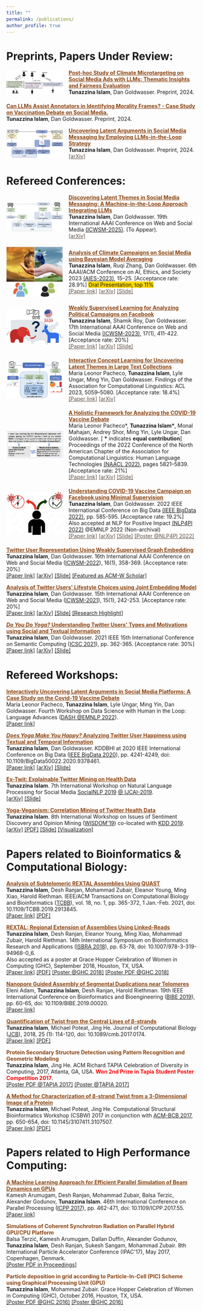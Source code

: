 ```yaml
---
title: "" 
permalink: /publications/ 
author_profile: true
---
```


Preprints, Papers Under Review: 
======
<div style="display: flex; align-items: center; margin-bottom: 20px;">
  <img src="/images/microtarget.png" alt="Thumbnail" style="width: 150px; height: auto; margin-right: 15px;">
  <div>
    <a href="http://tunazislam.github.io/publications/llms-posthoc" style="color: #8B4513;" onmouseover="this.style.color='black';" onmouseout="this.style.color='#8B4513';"><b> Post-hoc Study of Climate Microtargeting on Social Media Ads with LLMs: Thematic Insights and Fairness Evaluation </b></a>
    <br>
    <b>Tunazzina Islam</b>, Dan Goldwasser. Preprint, 2024.
    <br>
  </div>
</div>
<!-- <a href="http://tunazislam.github.io/publications/llms-posthoc" style="color: #8B4513;" onmouseover="this.style.color='black';" onmouseout="this.style.color='#8B4513';"><b> Post-hoc Study of Climate Microtargeting on Social Media Ads with LLMs: Thematic Insights and Fairness Evaluation </b></a>
<br>
<b>Tunazzina Islam</b>, Dan Goldwasser. Preprint, 2024. <br> -->
<!-- [[arXiv]](https://arxiv.org/pdf/2404.10259.pdf) -->

<a href="http://tunazislam.github.io/publications/llms-annotator-morality" style="color: #8B4513;" onmouseover="this.style.color='black';" onmouseout="this.style.color='#8B4513';"><b> Can LLMs Assist Annotators in Identifying Morality Frames? - Case Study on Vaccination Debate on Social Media. </b></a>
<br>
<b>Tunazzina Islam</b>, Dan Goldwasser. Preprint, 2024. <br>
<!-- [[arXiv]](https://arxiv.org/pdf/2404.10259.pdf) -->

<div style="display: flex; align-items: center; margin-bottom: 20px;">
  <img src="/images/llm_tp.png" alt="Thumbnail" style="width: 150px; height: auto; margin-right: 15px;">
  <div>
    <a href="http://tunazislam.github.io/publications/llms-tp-fb-ad" style="color: #8B4513;" onmouseover="this.style.color='black';" onmouseout="this.style.color='#8B4513';"><b> Uncovering Latent Arguments in Social Media Messaging by Employing LLMs-in-the-Loop Strategy </b></a>
    <br>
    <b>Tunazzina Islam</b>, Dan Goldwasser. Preprint, 2024.
    <br>
    <a href="https://arxiv.org/pdf/2404.10259.pdf" style="color: #5f5147;" onmouseover="this.style.color='black';" onmouseout="this.style.color='#5f5147';">[arXiv]</a>
  </div>
</div>
<!-- <a href="http://tunazislam.github.io/publications/llms-tp-fb-ad" style="color: #8B4513;" onmouseover="this.style.color='black';" onmouseout="this.style.color='#8B4513';"><b> Uncovering Latent Arguments in Social Media Messaging by Employing LLMs-in-the-Loop Strategy </b></a>
<br>
<b>Tunazzina Islam</b>, Dan Goldwasser. Preprint, 2024. <br>
[[arXiv]](https://arxiv.org/pdf/2404.10259.pdf) -->

<!-- <a href="http://tunazislam.github.io/publications/llms-climate-fb-ad" style="color: #8B4513;" onmouseover="this.style.color='black';" onmouseout="this.style.color='#8B4513';"><b> Uncovering Latent Themes of Messaging on Social Media by Integrating LLMs: A Case Study on Climate Campaigns </b></a>
<br>
<b>Tunazzina Islam</b>, Dan Goldwasser. Preprint, 2024. <br>
[[arXiv]](https://arxiv.org/pdf/2403.10707.pdf) -->

Refereed Conferences: 
======
<div style="display: flex; align-items: center; margin-bottom: 20px;">
  <img src="/images/llm_in_loop.png" alt="Thumbnail" style="width: 150px; height: auto; margin-right: 15px;">
  <div>
    <a href="http://tunazislam.github.io/publications/llms-themes-fb-ad" style="color: #8B4513;" onmouseover="this.style.color='black';" onmouseout="this.style.color='#8B4513';"><b> Discovering Latent Themes in Social Media Messaging: A Machine-in-the-Loop Approach Integrating LLMs </b></a>
    <br>
    <b>Tunazzina Islam</b>, Dan Goldwasser. 19th International AAAI Conference on Web and Social Media <a href="https://www.icwsm.org/2025/">(ICWSM-2025)</a>. (To Appear).
    <br>
    <a href="https://arxiv.org/pdf/2403.10707.pdf" style="color: #5f5147;" onmouseover="this.style.color='black';" onmouseout="this.style.color='#5f5147';">[arXiv]</a>
  </div>
</div>
<!-- <a href="http://tunazislam.github.io/publications/llms-themes-fb-ad" style="color: #8B4513;" onmouseover="this.style.color='black';" onmouseout="this.style.color='#8B4513';"><b> Discovering Latent Themes in Social Media Messaging: A Machine-in-the-Loop Approach Integrating LLMs </b></a>
<br>
<b>Tunazzina Islam</b>, Dan Goldwasser. 19th International AAAI Conference on Web and Social Media ([ICWSM-2025](https://www.icwsm.org/2025/)). (To Appear) <br>
[[arXiv]](https://arxiv.org/pdf/2403.10707.pdf) -->
<div style="display: flex; align-items: center; margin-bottom: 20px;">
  <img src="/images/climate_change.png" alt="Thumbnail" style="width: 150px; height: auto; margin-right: 15px;">
  <div>
    <a href="http://tunazislam.github.io/publications/climate-fb-ad" style="color: #8B4513;" onmouseover="this.style.color='black';" onmouseout="this.style.color='#8B4513';"><b> Analysis of Climate Campaigns on Social Media using Bayesian Model Averaging </b></a>
    <br>
    <b>Tunazzina Islam</b>, Ruqi Zhang, Dan Goldwasser. 6th AAAI/ACM Conference on AI, Ethics, and Society 2023 <a href="https://www.aies-conference.com/2023/">(AIES-2023)</a>, 15–25. [Acceptance rate: 28.9%] <span style="background-color: #FFD700">Oral Presentation, top 11% </span>
    <br>
    <a href="https://dl.acm.org/doi/10.1145/3600211.3604665" style="color: #5f5147;" onmouseover="this.style.color='black';" onmouseout="this.style.color='#5f5147';">[Paper link]</a> <a href="https://arxiv.org/pdf/2305.06174.pdf" style="color: #5f5147;" onmouseover="this.style.color='black';" onmouseout="this.style.color='#5f5147';">[arXiv]</a> <a href="https://tunazislam.github.io/files/climateFbAd.pdf" style="color: #5f5147;" onmouseover="this.style.color='black';" onmouseout="this.style.color='#5f5147';">[Slide]</a>
  </div>
</div>
<!-- <a href="http://tunazislam.github.io/publications/climate-fb-ad" style="color: #8B4513;" onmouseover="this.style.color='black';" onmouseout="this.style.color='#8B4513';"><b> Analysis of Climate Campaigns on Social Media using Bayesian Model Averaging </b></a>
<br>
<b>Tunazzina Islam</b>, Ruqi Zhang, Dan Goldwasser. 6th AAAI/ACM Conference on AI, Ethics, and Society 2023 ([AIES-2023](https://www.aies-conference.com/2023/)), 15–25. https://doi.org/10.1145/3600211.3604665. [Acceptance rate: 28.9%]
<br>
<span style="background-color: #FFD700">Oral Presentation, top 11%</span>
<br>
[[Paper link]](https://dl.acm.org/doi/10.1145/3600211.3604665) [[arXiv]](https://arxiv.org/pdf/2305.06174.pdf) [[Slide]](https://tunazislam.github.io/files/climateFbAd.pdf) -->
<div style="display: flex; align-items: center; margin-bottom: 20px;">
  <img src="/images/election_2020.png" alt="Thumbnail" style="width: 150px; height: auto; margin-right: 15px;">
  <div>
    <a href="http://tunazislam.github.io/publications/politics-fb-ad" style="color: #8B4513;" onmouseover="this.style.color='black';" onmouseout="this.style.color='#8B4513';"><b> Weakly Supervised Learning for Analyzing Political Campaigns on Facebook </b></a>
    <br>
    <b>Tunazzina Islam</b>, Shamik Roy, Dan Goldwasser. 17th International AAAI Conference on Web and Social Media <a href="https://www.icwsm.org/2023/index.html/" >(ICWSM-2023)</a>, 17(1), 411-422. [Acceptance rate: 20%]
    <br>
    <a href="https://ojs.aaai.org/index.php/ICWSM/article/view/22156" style="color: #5f5147;" onmouseover="this.style.color='black';" onmouseout="this.style.color='#5f5147';">[Paper link]</a> <a href="https://arxiv.org/pdf/2210.10669.pdf" style="color: #5f5147;" onmouseover="this.style.color='black';" onmouseout="this.style.color='#5f5147';">[arXiv]</a> <a href="https://tunazislam.github.io/files/ICWSM2023_PoliticalFBAd.pdf" style="color: #5f5147;" onmouseover="this.style.color='black';" onmouseout="this.style.color='#5f5147';">[Slide]</a>
  </div>
</div>
<!-- <a href="http://tunazislam.github.io/publications/politics-fb-ad" style="color: #8B4513;" onmouseover="this.style.color='black';" onmouseout="this.style.color='#8B4513';"><b> Weakly Supervised Learning for Analyzing Political Campaigns on Facebook </b></a>
<br>
<b>Tunazzina Islam</b>, Shamik Roy, Dan Goldwasser. 17th International AAAI Conference on Web and Social Media ([ICWSM-2023](https://www.icwsm.org/2023/index.html/)), 17(1), 411-422. [Acceptance rate: 20%] <br>
[[Paper link]](https://ojs.aaai.org/index.php/ICWSM/article/view/22156) [[arXiv]](https://arxiv.org/pdf/2210.10669.pdf) [[Slide]](https://tunazislam.github.io/files/ICWSM2023_PoliticalFBAd.pdf) -->
<div style="display: flex; align-items: center; margin-bottom: 20px;">
  <img src="/images/interactive_concept.png" alt="Thumbnail" style="width: 150px; height: auto; margin-right: 15px;">
  <div>
    <a href="http://tunazislam.github.io/publications/interactive-concept-learning" style="color: #8B4513;" onmouseover="this.style.color='black';" onmouseout="this.style.color='#8B4513';"><b> Interactive Concept Learning for Uncovering Latent Themes in Large Text Collections </b></a>
    <br>
    Maria Leonor Pacheco, <b>Tunazzina Islam</b>, Lyle Ungar, Ming Yin, Dan Goldwasser. Findings of the Association for Computational Linguistics: ACL 2023, 5059–5080. [Acceptance rate: 18.4%]
    <br>
    <a href="https://aclanthology.org/2023.findings-acl.313/" style="color: #5f5147;" onmouseover="this.style.color='black';" onmouseout="this.style.color='#5f5147';">[Paper link]</a> <a href="https://arxiv.org/pdf/2305.05094.pdf" style="color: #5f5147;" onmouseover="this.style.color='black';" onmouseout="this.style.color='#5f5147';">[arXiv]</a> 
  </div>
</div>
<!-- <a href="http://tunazislam.github.io/publications/interactive-concept-learning" style="color: #8B4513;" onmouseover="this.style.color='black';" onmouseout="this.style.color='#8B4513';"><b> Interactive Concept Learning for Uncovering Latent Themes in Large Text Collections </b></a>
<br>
Maria Leonor Pacheco, <b>Tunazzina Islam</b>, Lyle Ungar, Ming Yin, Dan Goldwasser. Findings of the Association for Computational Linguistics: ACL 2023, 5059–5080. [Acceptance rate: 18.4%] <br>
[[Paper link]](https://aclanthology.org/2023.findings-acl.313/) [[arXiv]](https://arxiv.org/pdf/2305.05094.pdf) -->
<div style="display: flex; align-items: center; margin-bottom: 20px;">
  <img src="/images/holistic.png" alt="Thumbnail" style="width: 150px; height: auto; margin-right: 15px;">
  <div>
    <a href="http://tunazislam.github.io/publications/holistic-covid-vaccine" style="color: #8B4513;" onmouseover="this.style.color='black';" onmouseout="this.style.color='#8B4513';"><b> A Holistic Framework for Analyzing the COVID-19 Vaccine Debate </b></a>
    <br>
    Maria Leonor Pacheco*, <b>Tunazzina Islam*</b>, Monal Mahajan, Andrey Shor, Ming Yin, Lyle Ungar, Dan Goldwasser. [ <b>*</b> indicates <b>equal contribution</b>]
    <br>
    Proceedings of the 2022 Conference of the North American Chapter of the Association for Computational Linguistics: Human Language Technologies <a href="https://2022.naacl.org/" >(NAACL 2022)</a>, pages 5821–5839. [Acceptance rate: 21%]<br>
    <a href="https://aclanthology.org/2022.naacl-main.427.pdf" style="color: #5f5147;" onmouseover="this.style.color='black';" onmouseout="this.style.color='#5f5147';">[Paper link]</a> <a href="https://arxiv.org/pdf/2205.01817.pdf" style="color: #5f5147;" onmouseover="this.style.color='black';" onmouseout="this.style.color='#5f5147';">[arXiv]</a> <a href="https://tunazislam.github.io/files/naacl2022_covid_paper_presentation.pdf" style="color: #5f5147;" onmouseover="this.style.color='black';" onmouseout="this.style.color='#5f5147';">[Slide]</a> 
  </div>
</div>
<!-- <a href="http://tunazislam.github.io/publications/holistic-covid-vaccine" style="color: #8B4513;" onmouseover="this.style.color='black';" onmouseout="this.style.color='#8B4513';"><b> A Holistic Framework for Analyzing the COVID-19 Vaccine Debate </b></a>
<br>
Maria Leonor Pacheco*, <b>Tunazzina Islam*</b>, Monal Mahajan, Andrey Shor, Ming Yin, Lyle Ungar, Dan Goldwasser. [ * Indicates **equal contribution**]
<br>
Proceedings of the 2022 Conference of the North American Chapter of the Association for Computational Linguistics: Human Language Technologies ([NAACL 2022](https://2022.naacl.org/)), pages 5821–5839. [Acceptance rate: 21%]<br>
[[Paper link]](https://aclanthology.org/2022.naacl-main.427.pdf) [[arXiv]](https://arxiv.org/pdf/2205.01817.pdf) [[Slide]](https://tunazislam.github.io/files/naacl2022_covid_paper_presentation.pdf) -->
<div style="display: flex; align-items: center; margin-bottom: 20px;">
  <img src="/images/covid_fb.png" alt="Thumbnail" style="width: 150px; height: auto; margin-right: 15px;">
  <div>
    <a href="http://tunazislam.github.io/publications/covid-fb-ad" style="color: #8B4513;" onmouseover="this.style.color='black';" onmouseout="this.style.color='#8B4513';"><b> Understanding COVID-19 Vaccine Campaign on Facebook using Minimal Supervision </b></a>
    <br>
    <b>Tunazzina Islam</b>, Dan Goldwasser. 2022 IEEE International Conference on Big Data <a href="https://bigdataieee.org/BigData2022/" >(IEEE BigData 2022)</a>, pp. 585-595. [Acceptance rate: 19.2%]
    <br>
    Also accepted at NLP for Positive Impact <a href="https://sites.google.com/view/nlp4positiveimpact" >(NLP4PI 2022)</a> @EMNLP 2022 (Non-archival) <br>
    <a href="https://ieeexplore.ieee.org/document/10021123" style="color: #5f5147;" onmouseover="this.style.color='black';" onmouseout="this.style.color='#5f5147';">[Paper link]</a> <a href="https://arxiv.org/pdf/2210.10031.pdf" style="color: #5f5147;" onmouseover="this.style.color='black';" onmouseout="this.style.color='#5f5147';">[arXiv]</a> <a href="https://tunazislam.github.io/files/IEEEBigData2022_CovidFBad.pdf" style="color: #5f5147;" onmouseover="this.style.color='black';" onmouseout="this.style.color='#5f5147';">[Slide]</a> <a href="https://tunazislam.github.io/files/NLP4PI_poster_FBad_covid_Tunaz.pdf" style="color: #5f5147;" onmouseover="this.style.color='black';" onmouseout="this.style.color='#5f5147';">[Poster @NLP4PI 2022]</a>
  </div>
</div>
<!-- <a href="http://tunazislam.github.io/publications/covid-fb-ad" style="color: #8B4513;" onmouseover="this.style.color='black';" onmouseout="this.style.color='#8B4513';"><b> Understanding COVID-19 Vaccine Campaign on Facebook using Minimal Supervision </b></a>
<br>
<b>Tunazzina Islam</b>, Dan Goldwasser. 2022 IEEE International Conference on Big Data ([IEEE BigData 2022](https://bigdataieee.org/BigData2022/)), pp. 585-595, doi: 10.1109/BigData55660.2022.10021123. [Acceptance rate: 19.2%] <br>
Also accepted at NLP for Positive Impact ([NLP4PI 2022](https://sites.google.com/view/nlp4positiveimpact)) workshop @EMNLP 2022 (Non-archival). <br>
[[Paper link]](https://ieeexplore.ieee.org/document/10021123) [[arXiv]](https://arxiv.org/pdf/2210.10031.pdf) [[Slide]](https://tunazislam.github.io/files/IEEEBigData2022_CovidFBad.pdf) [[Poster @NLP4PI 2022]](https://tunazislam.github.io/files/NLP4PI_poster_FBad_covid_Tunaz.pdf) -->

<a href="http://tunazislam.github.io/publications/weakly-graphembd-yoga-keto" style="color: #8B4513;" onmouseover="this.style.color='black';" onmouseout="this.style.color='#8B4513';"><b> Twitter User Representation Using Weakly Supervised Graph Embedding </b></a>
<br>
<b>Tunazzina Islam</b>, Dan Goldwasser. 16th International AAAI Conference on Web and Social Media ([ICWSM-2022](https://www.icwsm.org/2022/index.html/)), 16(1), 358-369. [Acceptance rate: 20%]<br>
[[Paper link]](https://ojs.aaai.org/index.php/ICWSM/article/view/19298) [[arXiv]](https://arxiv.org/pdf/2108.08988.pdf) [[Slide]](https://tunazislam.github.io/files/ICWSM22_yoga_keto.pdf) [[Featured as ACM-W Scholar]](https://women.acm.org/scholars/acm-w-scholars/tunazzina-islam/)

<a href="http://tunazislam.github.io/publications/yoga-keto-analysis" style="color: #8B4513;" onmouseover="this.style.color='black';" onmouseout="this.style.color='#8B4513';"><b> Analysis of Twitter Users' Lifestyle Choices using Joint Embedding Model </b></a>
<br>
<b>Tunazzina Islam</b>, Dan Goldwasser. 15th International AAAI Conference on Web and Social Media ([ICWSM-2021](https://www.icwsm.org/2021/index.html)), 15(1), 242-253. [Acceptance rate: 20%]<br>
[[Paper link]](https://ojs.aaai.org/index.php/ICWSM/article/view/18057) [[arXiv]](https://arxiv.org/pdf/2104.03189.pdf) [[Slide]]( https://tunazislam.github.io/files/ICWSM21_yoga_keto.pdf) [[Research Highlight]](https://tunazislam.github.io/files/ICWSM21_yoga_keto_poster.pdf)

<a href="http://tunazislam.github.io/publications/do-you-do-yoga" style="color: #8B4513;" onmouseover="this.style.color='black';" onmouseout="this.style.color='#8B4513';"><b> *Do You Do Yoga?* Understanding Twitter Users' Types and Motivations using Social and Textual Information </b></a>
<br>
<b>Tunazzina Islam</b>, Dan Goldwasser. 2021 IEEE 15th International Conference on Semantic Computing ([ICSC 2021](https://www.ieee-icsc.org/)), pp. 362-365. [Acceptance rate: 30%]<br>
[[Paper link]](https://ieeexplore.ieee.org/document/9364605) [[arXiv]](https://arxiv.org/pdf/2012.09332.pdf) [[Slide]](https://tunazislam.github.io/files/IEEE_ICSC_YUN.pdf)

Refereed Workshops: 
======
<a href="http://tunazislam.github.io/publications/covid-dash-workshop" style="color: #8B4513;" onmouseover="this.style.color='black';" onmouseout="this.style.color='#8B4513';"><b> Interactively Uncovering Latent Arguments in Social Media Platforms: A Case Study on the Covid-19 Vaccine Debate </b></a>
<br>
Maria Leonor Pacheco, <b>Tunazzina Islam</b>, Lyle Ungar, Ming Yin, Dan Goldwasser. Fourth Workshop on Data Science with Human in the Loop: Language Advances ([DASH @EMNLP 2022](https://www.dashworkshops.org/emnlp-2022/program)). <br>
[[Paper link]](https://aclanthology.org/2022.dash-1.13.pdf)

<a href="http://tunazislam.github.io/publications/causal-yoga-happiness" style="color: #8B4513;" onmouseover="this.style.color='black';" onmouseout="this.style.color='#8B4513';"><b> *Does Yoga Make You Happy?* Analyzing Twitter User Happiness using Textual and Temporal Information </b></a>
<br>
<b>Tunazzina Islam</b>, Dan Goldwasser. KDDBHI at 2020 IEEE International Conference on Big Data ([IEEE BigData 2020](https://bigdataieee.org/BigData2020/)), pp. 4241-4249, doi: 10.1109/BigData50022.2020.9378461. <br>
[[Paper link]](https://ieeexplore.ieee.org/document/9378461) [[arXiv]](https://arxiv.org/pdf/2012.02939.pdf) [[Slide]](https://tunazislam.github.io/files/IEEEBigData2020_causal_yoga_happiness.pdf)

<a href="http://tunazislam.github.io/publications/Ex-Twit" style="color: #8B4513;" onmouseover="this.style.color='black';" onmouseout="this.style.color='#8B4513';"><b> Ex-Twit: Explainable Twitter Mining on Health Data </b></a>
<br>
<b>Tunazzina Islam</b>. 7th International Workshop on Natural Language Processing for Social Media [SocialNLP 2019](https://sites.google.com/site/socialnlp2019/) [@ IJCAI-2019](https://ijcai19.org/). <br>
[[arXiv]](https://arxiv.org/pdf/1906.02132.pdf) [[Slide]](https://tunazislam.github.io/files/SocialNLP_IJCAI_2019_Tunaz.pdf)

<a href="http://tunazislam.github.io/publications/Twitter_correlation_mining" style="color: #8B4513;" onmouseover="this.style.color='black';" onmouseout="this.style.color='#8B4513';"><b> Yoga-Veganism: Correlation Mining of Twitter Health Data </b></a>
<br>
<b>Tunazzina Islam</b>. 8th International Workshop on Issues of Sentiment Discovery and Opinion Mining ([WISDOM'19](https://sentic.net/wisdom/#wisdom2019)) co-located with [KDD 2019](https://www.kdd.org/kdd2019/). <br>
[[arXiv]](https://arxiv.org/pdf/1906.07668.pdf) [[PDF]](https://sentic.net/wisdom2019islam.pdf) [[Slide]](https://tunazislam.github.io/files/WISDOM_KDD_2019_Tunaz.pdf) [[Visualization]](https://tunazislam.github.io/files/LDA_Visualization_t4.html)

# Papers related to Bioinformatics & Computational Biology: 
<!-- ## Refereed Journals, Conferences and Workshops:
 -->
 <a href="http://tunazislam.github.io/publications/REXTAL_QUAST" style="color: #8B4513;" onmouseover="this.style.color='black';" onmouseout="this.style.color='#8B4513';"><b> Analysis of Subtelomeric REXTAL Assemblies Using QUAST </b></a>
<br>
<b>Tunazzina Islam</b>, Desh Ranjan, Mohammad Zubair, Eleanor Young, Ming Xiao, Harold Riethman. IEEE/ACM Transactions on Computational Biology and Bioinformatics ([TCBB](https://www.computer.org/web/tcbb)), vol. 18, no. 1, pp. 365-372, 1 Jan.-Feb. 2021, doi: 10.1109/TCBB.2019.2913845. <br>
[[Paper link]](https://ieeexplore.ieee.org/document/8703093) [[PDF]](https://tunazislam.github.io/files/REXTAL_QUAST_TCBB2019.pdf)

<a href="http://tunazislam.github.io/publications/REXTAL" style="color: #8B4513;" onmouseover="this.style.color='black';" onmouseout="this.style.color='#8B4513';"><b> REXTAL: Regional Extension of Assemblies Using Linked-Reads </b></a>
<br>
<b>Tunazzina Islam</b>, Desh Ranjan, Eleanor Young, Ming Xiao, Mohammad Zubair, Harold Riethman. 14th International Symposium on Bioinformatics Research and Applications ([ISBRA 2018](http://alan.cs.gsu.edu/isbra18/)), pp. 63-78, doi: 10.1007/978-3-319-94968-0_6. <br>
Also accepted as a poster at Grace Hopper Celebration of Women in Computing (GHC), September 2018, Houston, TX, USA. <br>
[[Paper link]](https://link.springer.com/chapter/10.1007/978-3-319-94968-0_6) [[PDF]](https://tunazislam.github.io/files/REXTAL_ISBRA2018.pdf) [[Poster @GHC 2018]](https://tunazislam.github.io/files/Poster_GHC_2018.pdf) [[Poster PDF @GHC 2018]](https://tunazislam.github.io/files/PDF_GHC_2018.pdf) 

<a href="http://tunazislam.github.io/publications/REXTAL_nanopore" style="color: #8B4513;" onmouseover="this.style.color='black';" onmouseout="this.style.color='#8B4513';"><b> Nanopore Guided Assembly of Segmental Duplications near Telomeres </b></a>
<br>
Eleni Adam, <b>Tunazzina Islam</b>, Desh Ranjan, Harold Riethman. 19th IEEE International Conference on Bioinformatics and Bioengineering ([BIBE 2019](https://bibe2019.ics.forth.gr/)), pp. 60-65, doi: 10.1109/BIBE.2019.00020. <br>
[[Paper link]](https://ieeexplore.ieee.org/document/8941857)

<a href="http://tunazislam.github.io/publications/Twist_central_lines" style="color: #8B4513;" onmouseover="this.style.color='black';" onmouseout="this.style.color='#8B4513';"><b> Quantification of Twist from the Central Lines of β-strands </b></a>
<br>
<b>Tunazzina Islam</b>, Michael Poteat, Jing He. Journal of Computational Biology ([JCB](https://home.liebertpub.com/publications/journal-of-computational-biology/31/overview)), 2018, 25 (1): 114-120, doi: 10.1089/cmb.2017.0174. <br>
[[Paper link]](https://www.liebertpub.com/doi/abs/10.1089/cmb.2017.0174) [[PDF]](https://tunazislam.github.io/files/Twist_central_lines_JCB2018.pdf) 

<b style='color:#8B4513'>Protein Secondary Structure Detection using Pattern Recognition and Geometric Modeling</b> <br>
<b>Tunazzina Islam</b>, Jing He. ACM Richard TAPIA Celebration of Diversity in Computing, 2017, Atlanta, GA, USA. <b style='color:red'>Won 2nd Prize in Tapia Student Poster Competition 2017</b>.<br>
[[Poster PDF @TAPIA 2017]](https://tunazislam.github.io/files/PDF_Tapia_2017.pdf) [[Poster @TAPIA 2017]](https://tunazislam.github.io/files/Poster_Tapia_2017.pdf)

<a href="http://tunazislam.github.io/publications/Twist_3D_image" style="color: #8B4513;" onmouseover="this.style.color='black';" onmouseout="this.style.color='#8B4513';"><b> A Method for Characterization of β-strand Twist from a 3-Dimensional Image of a Protein </b></a>
<br>
<b>Tunazzina Islam</b>, Michael Poteat, Jing He. Computational Structural Bioinformatics Workshop (CSBW) 2017 in conjunction with [ACM-BCB 2017](http://acm-bcb.org/2017/index.php), pp. 650-654, doi: 10.1145/3107411.3107507.<br>
[[Paper link]](https://dl.acm.org/citation.cfm?id=3107507) [[PDF]](https://tunazislam.github.io/files/Twist_3D_image_ACM_BCB2017.pdf) 

# Papers related to High Performance Computing: 
<!-- ## Refereed Conferences and Workshops: -->
<a href="http://tunazislam.github.io/publications/PLsimulation_ML_GPU" style="color: #8B4513;" onmouseover="this.style.color='black';" onmouseout="this.style.color='#8B4513';"><b> A Machine Learning Approach for Efficient Parallel Simulation of Beam Dynamics on GPUs </b></a>
<br>
Kamesh Arumugam, Desh Ranjan, Mohammad Zubair, Balsa Terzic, Alexander Godunov, <b>Tunazzina Islam</b>. 46th International Conference on Parallel Processing ([ICPP 2017](http://www.icpp-conf.org/2017/)), pp. 462-471, doi: 10.1109/ICPP.2017.55.<br>
[[Paper link]](https://ieeexplore.ieee.org/abstract/document/8025320/)

<b style='color:#8B4513'>Simulations of Coherent Synchrotron Radiation on Parallel Hybrid GPU/CPU Platform</b> <br>
Balsa Terzić, Kamesh Arumugam, Dallan Duffin, Alexander Godunov, <b>Tunazzina Islam</b>, Desh Ranjan, Sukesh Sangam, Mohammad Zubair. 8th International Particle Accelerator Conference (IPAC'17), May 2017, Copenhagen, Denmark.<br>
[[Poster PDF in Proceedings]](http://epaper.kek.jp/ipac2017/papers/thpab085.pdf)

<b style='color:#8B4513'>Particle deposition in grid according to Particle-In-Cell (PIC) Scheme using Graphical Processing Unit (GPU)</b> <br>
<b>Tunazzina Islam</b>, Mohammad Zubair. Grace Hopper Celebration of Women in Computing (GHC), October 2016, Houston, TX, USA.<br>
[[Poster PDF @GHC 2016]](https://tunazislam.github.io/files/PDF_GHC_2016.pdf) [[Poster @GHC 2016]](https://tunazislam.github.io/files/Poster_GHC_2016.pdf)



<!-- ---
title: "" 
permalink: /publications/ 
author_profile: true
---

Conference/Journal/Workshop Papers: 
======
<b> [Twitter User Representation using Weakly Supervised Graph Embedding](http://tunazislam.github.io/publications/weakly-graphembd-yoga-keto)</b> <br>
<b>Tunazzina Islam</b>, Dan Goldwasser. 16th International AAAI Conference on Web and Social Media ([ICWSM-2022](https://www.icwsm.org/2022/index.html/)). (To appear). <br>
[[arXiv]](https://arxiv.org/pdf/2108.08988.pdf)

<b> [Analysis of Twitter Users' Lifestyle Choices using Joint Embedding Model](http://tunazislam.github.io/publications/yoga-keto-analysis)</b> <br>
<b>Tunazzina Islam</b>, Dan Goldwasser. 15th International AAAI Conference on Web and Social Media ([ICWSM-2021](https://www.icwsm.org/2021/index.html)), 15(1), 242-253. <br>
[[Paper link]](https://ojs.aaai.org/index.php/ICWSM/article/view/18057) [[arXiv]](https://arxiv.org/pdf/2104.03189.pdf) [[Slide]]( https://tunazislam.github.io/files/ICWSM21_yoga_keto.pdf) [[Research Highlight]](https://tunazislam.github.io/files/ICWSM21_yoga_keto_poster.pdf)

<b> [*Do You Do Yoga?* Understanding Twitter Users' Types and Motivations using Social and Textual Information](http://tunazislam.github.io/publications/do-you-do-yoga)</b> <br>
<b>Tunazzina Islam</b>, Dan Goldwasser. 2021 IEEE 15th International Conference on Semantic Computing ([ICSC 2021](https://www.ieee-icsc.org/)), pp. 362-365, doi: 10.1109/ICSC50631.2021.00067. <br>
[[Paper link]](https://ieeexplore.ieee.org/document/9364605) [[arXiv]](https://arxiv.org/pdf/2012.09332.pdf) [[Slide]](https://tunazislam.github.io/files/IEEE_ICSC_YUN.pdf)

<b> [*Does Yoga Make You Happy?* Analyzing Twitter User Happiness using Textual and Temporal Information](http://tunazislam.github.io/publications/causal-yoga-happiness)</b> <br>
<b>Tunazzina Islam</b>, Dan Goldwasser. 2020 IEEE International Conference on Big Data ([IEEE BigData 2020](https://bigdataieee.org/BigData2020/)), pp. 4241-4249, doi: 10.1109/BigData50022.2020.9378461. <br>
[[Paper link]](https://ieeexplore.ieee.org/document/9378461) [[arXiv]](https://arxiv.org/pdf/2012.02939.pdf) [[Slide]](https://tunazislam.github.io/files/IEEEBigData2020_causal_yoga_happiness.pdf)

<b> [Ex-Twit: Explainable Twitter Mining on Health Data](http://tunazislam.github.io/publications/Ex-Twit)</b> <br>
<b>Tunazzina Islam</b>. 7th International Workshop on Natural Language Processing for Social Media [SocialNLP 2019](https://sites.google.com/site/socialnlp2019/) [@ IJCAI-2019](https://ijcai19.org/). <br>
[[arXiv]](https://arxiv.org/pdf/1906.02132.pdf) [[Slide]](https://tunazislam.github.io/files/SocialNLP_IJCAI_2019_Tunaz.pdf)

<b> [Yoga-Veganism: Correlation Mining of Twitter Health Data](http://tunazislam.github.io/publications/Twitter_correlation_mining) </b> <br>
<b>Tunazzina Islam</b>. 8th International Workshop on Issues of Sentiment Discovery and Opinion Mining ([WISDOM'19](https://sentic.net/wisdom/#wisdom2019)) co-located with [KDD 2019](https://www.kdd.org/kdd2019/). <br>
[[arXiv]](https://arxiv.org/pdf/1906.07668.pdf) [[PDF]](https://sentic.net/wisdom2019islam.pdf) [[Slide]](https://tunazislam.github.io/files/WISDOM_KDD_2019_Tunaz.pdf) [[Visualization]](https://tunazislam.github.io/files/LDA_Visualization_t4.html)

<b>[Analysis of Subtelomeric REXTAL Assemblies Using QUAST](http://tunazislam.github.io/publications/REXTAL_QUAST)</b> <br>
<b>Tunazzina Islam</b>, Desh Ranjan, Mohammad Zubair, Eleanor Young, Ming Xiao, Harold Riethman. IEEE/ACM Transactions on Computational Biology and Bioinformatics ([TCBB](https://www.computer.org/web/tcbb)), vol. 18, no. 1, pp. 365-372, 1 Jan.-Feb. 2021, doi: 10.1109/TCBB.2019.2913845. <br>
[[Paper link]](https://ieeexplore.ieee.org/document/8703093) [[PDF]](https://tunazislam.github.io/files/REXTAL_QUAST_TCBB2019.pdf)

<b>[Nanopore Guided Assembly of Segmental Duplications near Telomeres](http://tunazislam.github.io/publications/REXTAL_nanopore)</b> 
<br>Eleni Adam, <b>Tunazzina Islam</b>, Desh Ranjan, Harold Riethman. 19th IEEE International Conference on Bioinformatics and Bioengineering ([BIBE 2019](https://bibe2019.ics.forth.gr/)), pp. 60-65, doi: 10.1109/BIBE.2019.00020. <br>
[[Paper link]](https://ieeexplore.ieee.org/document/8941857)

<b>[REXTAL: Regional Extension of Assemblies Using Linked-Reads](http://tunazislam.github.io/publications/REXTAL)</b> <br>
<b>Tunazzina Islam</b>, Desh Ranjan, Eleanor Young, Ming Xiao, Mohammad Zubair, Harold Riethman. 14th International Symposium on Bioinformatics Research and Applications ([ISBRA 2018](http://alan.cs.gsu.edu/isbra18/)), pp. 63-78, doi: 10.1007/978-3-319-94968-0_6. <br>
[[Paper link]](https://link.springer.com/chapter/10.1007/978-3-319-94968-0_6) [[PDF]](https://tunazislam.github.io/files/REXTAL_ISBRA2018.pdf) 

<b>[Quantification of Twist from the Central Lines of β-strands](http://tunazislam.github.io/publications/Twist_central_lines)</b> <br>
<b>Tunazzina Islam</b>, Michael Poteat, Jing He. Journal of Computational Biology ([JCB](https://home.liebertpub.com/publications/journal-of-computational-biology/31/overview)), 2018, 25 (1): 114-120, doi: 10.1089/cmb.2017.0174. <br>
[[Paper link]](https://www.liebertpub.com/doi/abs/10.1089/cmb.2017.0174) [[PDF]](https://tunazislam.github.io/files/Twist_central_lines_JCB2018.pdf) 

<b>[A Method for Characterization of β-strand Twist from a 3-Dimensional Image of a Protein](http://tunazislam.github.io/publications/Twist_3D_image)</b> <br>
<b>Tunazzina Islam</b>, Michael Poteat, Jing He. Computational Structural Bioinformatics Workshop (CSBW) 2017 in conjunction with [ACM-BCB 2017](http://acm-bcb.org/2017/index.php), pp. 650-654, doi: 10.1145/3107411.3107507.<br>
[[Paper link]](https://dl.acm.org/citation.cfm?id=3107507) [[PDF]](https://tunazislam.github.io/files/Twist_3D_image_ACM_BCB2017.pdf) 

<b>[A Machine Learning Approach for Efficient Parallel Simulation of Beam Dynamics on GPUs](http://tunazislam.github.io/publications/PLsimulation_ML_GPU)</b> <br>
Kamesh Arumugam, Desh Ranjan, Mohammad Zubair, Balsa Terzic, Alexander Godunov, <b>Tunazzina Islam</b>. 46th International Conference on Parallel Processing ([ICPP 2017](http://www.icpp-conf.org/2017/)), pp. 462-471, doi: 10.1109/ICPP.2017.55.<br>
[[Paper link]](https://ieeexplore.ieee.org/abstract/document/8025320/)


## Poster:

1. <b>Tunazzina Islam</b>, Desh Ranjan, Mohammad Zubair, Harold Riethman "REXTAL: Regional Extension of Assemblies Using Linked-Reads", Grace Hopper Celebration of Women in Computing (GHC), September 2018, Houston, TX, USA. [[PDF]](https://tunazislam.github.io/files/PDF_GHC_2018.pdf) [[Poster PDF]](https://tunazislam.github.io/files/Poster_GHC_2018.pdf) <br>

2. <b>Tunazzina Islam</b>, Jing He, "Protein Secondary Structure Detection using Pattern Recognition and Geometric Modeling", ACM Richard TAPIA Celebration of Diversity in Computing, 2017, Atlanta, GA, USA. **Won 2nd Prize in Tapia Student Poster Competition 2017**  [[PDF]](https://tunazislam.github.io/files/PDF_Tapia_2017.pdf) [[Poster PDF]](https://tunazislam.github.io/files/Poster_Tapia_2017.pdf) <br>

3. Balsa Terzić, Kamesh Arumugam, Dallan Duffin, Alexander Godunov, <b>Tunazzina Islam</b>, Desh Ranjan, Sukesh Sangam, Mohammad Zubair, "Simulations of Coherent Synchrotron Radiation on Parallel Hybrid GPU/CPU Platform", 8th International Particle Accelerator Conference (IPAC'17), May 2017, Copenhagen, Denmark. [[Poster PDF in Proceedings]](http://epaper.kek.jp/ipac2017/papers/thpab085.pdf) <br>

4. <b>Tunazzina Islam</b>, Mohammad Zubair, "Particle deposition in grid according to Particle-In-Cell (PIC) Scheme using Graphical Processing Unit (GPU)", Grace Hopper Celebration of Women in Computing (GHC), October 2016, Houston, TX, USA. [[PDF]](https://tunazislam.github.io/files/PDF_GHC_2016.pdf) [[Poster PDF]](https://tunazislam.github.io/files/Poster_GHC_2016.pdf)<br>

5. <b>Tunazzina Islam</b>, Mohammad Zubair, "Particle Deposition in grid using Particle-In-Cell (PIC) deposition Scheme", Capital Region Celebration of Women in Computing (CAPWIC), March 2016, VA, USA.
 -->
